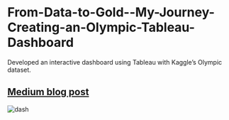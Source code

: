 # From-Data-to-Gold--My-Journey-Creating-an-Olympic-Tableau-Dashboard
Developed an interactive dashboard using Tableau with Kaggle’s Olympic dataset.

## [Medium blog post](https://medium.com/@sudarshanasrao/olympics-tableau-3a79b7b49619)

![dash](https://github.com/user-attachments/assets/ddcfe858-b3ec-487e-9207-181157347929)
